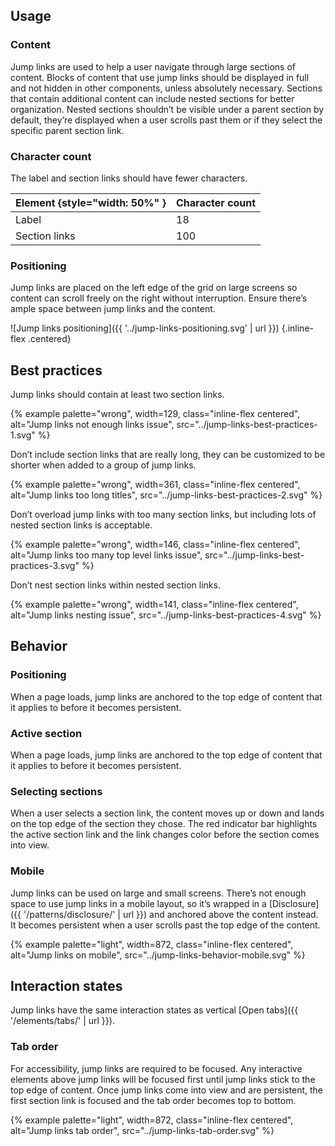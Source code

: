 
## Usage

### Content
  Jump links are used to help a user navigate through large sections of content. 
  Blocks of content that use jump links should be displayed in full and not 
  hidden in other components, unless absolutely necessary. Sections that contain 
  additional content can include nested sections for better organization. Nested 
  sections shouldn’t be visible under a parent section by default, they’re 
  displayed when a user scrolls past them or if they select the specific parent 
  section link.

### Character count
The label and section links should have fewer characters.

  | Element {style="width: 50%" } | Character count |
  |-------------------------------|-----------------|
  | Label                         | 18              |
  | Section links                 | 100             |

### Positioning

  Jump links are placed on the left edge of the grid on large screens so content 
  can scroll freely on the right without interruption. Ensure there’s ample 
  space between jump links and the content.

  ![Jump links positioning]({{ '../jump-links-positioning.svg' | 
  url }}) {.inline-flex .centered}


## Best practices

  Jump links should contain at least two section links.

  {% example palette="wrong",
             width=129,
             class="inline-flex centered",
             alt="Jump links not enough links issue",
             src="../jump-links-best-practices-1.svg" %}

  Don’t include section links that are really long, they can be customized to be 
  shorter when added to a group of jump links.

  {% example palette="wrong",
             width=361,
             class="inline-flex centered",
             alt="Jump links too long titles",
             src="../jump-links-best-practices-2.svg" %}

  Don’t overload jump links with too many section links, but including lots 
  of nested section links is acceptable.

  {% example palette="wrong",
             width=146,
             class="inline-flex centered",
             alt="Jump links too many top level links issue",
             src="../jump-links-best-practices-3.svg" %}

  Don’t nest section links within nested section links.

  {% example palette="wrong",
             width=141,
             class="inline-flex centered",
             alt="Jump links nesting issue",
             src="../jump-links-best-practices-4.svg" %}



## Behavior

### Positioning
  When a page loads, jump links are anchored to the top edge of content that it 
  applies to before it becomes persistent.

### Active section
  When a page loads, jump links are anchored to the top edge of content that it 
  applies to before it becomes persistent.

### Selecting sections
  When a user selects a section link, the content moves up or down and lands on 
  the top edge of the section they chose. The red indicator bar highlights the 
  active section link and the link changes color before the section comes into 
  view.

### Mobile
  Jump links can be used on large and small screens. There’s not enough space to 
  use jump links in a mobile layout, so it’s wrapped in a [Disclosure]({{ 
  '/patterns/disclosure/' | url }}) and anchored above the content instead. It 
  becomes persistent when a user scrolls past the top edge of the content.

  {% example palette="light",
             width=872,
             class="inline-flex centered",
             alt="Jump links on mobile",
             src="../jump-links-behavior-mobile.svg" %}


## Interaction states

  Jump links have the same interaction states as vertical [Open tabs]({{ 
  '/elements/tabs/' | url }}).

### Tab order
  For accessibility, jump links are required to be focused. Any interactive 
  elements above jump links will be focused first until jump links stick to the 
  top edge of content. Once jump links come into view and are persistent, the 
  first section link is focused and the tab order becomes top to bottom.

  {% example palette="light",
             width=872,
             class="inline-flex centered",
             alt="Jump links tab order",
             src="../jump-links-tab-order.svg" %}

